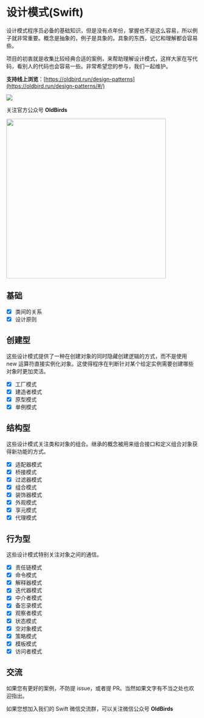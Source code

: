 # 设计模式(Swift)

设计模式程序员必备的基础知识，但是没有点年份，掌握也不是这么容易，所以例子就非常重要。概念是抽象的，例子是具象的。具象的东西，记忆和理解都会容易些。

项目的初衷就是收集比较经典合适的案例，来帮助理解设计模式，这样大家在写代码，看别人的代码也会容易一些。非常希望您的参与，我们一起维护。

**支持线上浏览**：[https://oldbird.run/design-patterns](https://oldbird.run/design-patterns/#/)

![](http://blog.oldbird.run/mweb/16169324651038.jpg)


关注官方公众号 **OldBirds**

<img src="http://blog.loveli.site/mweb/wechat-logo.png" width="420" />

## 基础

- [x] 类间的关系
- [x] 设计原则

## 创建型

这些设计模式提供了一种在创建对象的同时隐藏创建逻辑的方式，而不是使用 new 运算符直接实例化对象。这使得程序在判断针对某个给定实例需要创建哪些对象时更加灵活。

- [x] 工厂模式
- [x] 建造者模式
- [x] 原型模式
- [x] 单例模式

## 结构型

这些设计模式关注类和对象的组合。继承的概念被用来组合接口和定义组合对象获得新功能的方式。

- [x] 适配器模式
- [x] 桥接模式
- [x] 过滤器模式
- [x] 组合模式
- [x] 装饰器模式
- [x] 外观模式
- [x] 享元模式
- [x] 代理模式

## 行为型

这些设计模式特别关注对象之间的通信。

- [x] 责任链模式
- [x] 命令模式
- [x] 解释器模式
- [x] 迭代器模式
- [x] 中介者模式
- [x] 备忘录模式
- [x] 观察者模式
- [x] 状态模式
- [x] 空对象模式
- [x] 策略模式
- [x] 模板模式
- [x] 访问者模式

## 交流

如果您有更好的案例，不防提 issue，或者提 PR。当然如果文字有不当之处也欢迎指出。

如果您想加入我们的 Swift 微信交流群，可以关注微信公众号 **OldBirds**
